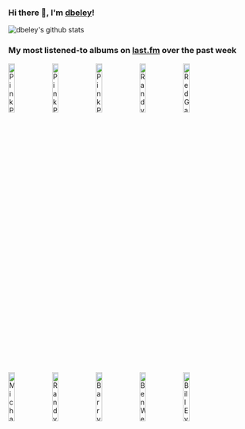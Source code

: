 ### Hi there 👋, I'm [dbeley](https://dbeley.ovh/en)!

![dbeley's github stats](https://github-readme-stats.vercel.app/api?username=dbeley)

### My most listened-to albums on [last.fm](https://www.last.fm/user/d_beley) over the past week

[<img src='https://lastfm.freetls.fastly.net/i/u/300x300/16cc8263e16931610bd9506c4be95859.jpg' width='16%' alt='PinkPantheress - Heaven knows'>](https://www.last.fm/music/pinkpantheress/heaven%2bknows)&nbsp;
[<img src='https://lastfm.freetls.fastly.net/i/u/300x300/b61a72706919e942872cbdf59b604275.jpg' width='16%' alt='PinkPantheress - to hell with it'>](https://www.last.fm/music/pinkpantheress/to%2bhell%2bwith%2bit)&nbsp;
[<img src='https://lastfm.freetls.fastly.net/i/u/300x300/1b93da0254fdeec7307cb3f1d1e16cee.png' width='16%' alt='PinkPantheress - Fancy That'>](https://www.last.fm/music/pinkpantheress/fancy%2bthat)&nbsp;
[<img src='https://lastfm.freetls.fastly.net/i/u/300x300/68b3837ee15d334a059b72f65023f7ff.jpg' width='16%' alt='Randy Newman - Sail Away'>](https://www.last.fm/music/randy%2bnewman/sail%2baway)&nbsp;
[<img src='https://lastfm.freetls.fastly.net/i/u/300x300/abd681f7ef3ed16ddc13b9087fb4ee60.jpg' width='16%' alt='Red Garland - Red Garlands Piano'>](https://www.last.fm/music/red%2bgarland/red%2bgarland%2527s%2bpiano)&nbsp;
<br>
[<img src='https://lastfm.freetls.fastly.net/i/u/300x300/5147b96b7a971cf54bd84b279199786d.jpg' width='16%' alt='Michael Mayo - Fly'>](https://www.last.fm/music/michael%2bmayo/fly)&nbsp;
[<img src='https://lastfm.freetls.fastly.net/i/u/300x300/71278f4c82c24b8ffa4fafedaf0c9a64.jpg' width='16%' alt='Randy Newman - Harps And Angels'>](https://www.last.fm/music/randy%2bnewman/harps%2band%2bangels)&nbsp;
[<img src='https://lastfm.freetls.fastly.net/i/u/300x300/332d02af2e01e214081dc56d78b0c382.jpg' width='16%' alt='Barry Harris - Preminado'>](https://www.last.fm/music/barry%2bharris/preminado)&nbsp;
[<img src='https://lastfm.freetls.fastly.net/i/u/300x300/2301d2faa4c477f9f0eb26f704f2d1ae.jpg' width='16%' alt='Ben Wendel - What We Bring'>](https://www.last.fm/music/ben%2bwendel/what%2bwe%2bbring)&nbsp;
[<img src='https://lastfm.freetls.fastly.net/i/u/300x300/242e33871d764ee8002c0666dd2674cc.jpg' width='16%' alt='Bill Evans Trio - Portrait in Jazz'>](https://www.last.fm/music/bill%2bevans%2btrio/portrait%2bin%2bjazz)&nbsp;
<br>
